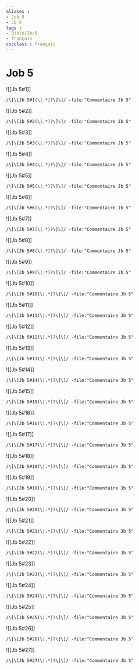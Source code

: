 ```yaml
---
aliases : 
- Job 5
- Jb 5
tags : 
- Bible/Jb/5
- français
cssclass : français
---
```


# Job 5

![[Jb 5#1]]

```query
/\[\[Jb 5#1(\|.*)?\]\]/ -file:"Commentaire Jb 5"
```

![[Jb 5#2]]

```query
/\[\[Jb 5#2(\|.*)?\]\]/ -file:"Commentaire Jb 5"
```

![[Jb 5#3]]

```query
/\[\[Jb 5#3(\|.*)?\]\]/ -file:"Commentaire Jb 5"
```

![[Jb 5#4]]

```query
/\[\[Jb 5#4(\|.*)?\]\]/ -file:"Commentaire Jb 5"
```

![[Jb 5#5]]

```query
/\[\[Jb 5#5(\|.*)?\]\]/ -file:"Commentaire Jb 5"
```

![[Jb 5#6]]

```query
/\[\[Jb 5#6(\|.*)?\]\]/ -file:"Commentaire Jb 5"
```

![[Jb 5#7]]

```query
/\[\[Jb 5#7(\|.*)?\]\]/ -file:"Commentaire Jb 5"
```

![[Jb 5#8]]

```query
/\[\[Jb 5#8(\|.*)?\]\]/ -file:"Commentaire Jb 5"
```

![[Jb 5#9]]

```query
/\[\[Jb 5#9(\|.*)?\]\]/ -file:"Commentaire Jb 5"
```

![[Jb 5#10]]

```query
/\[\[Jb 5#10(\|.*)?\]\]/ -file:"Commentaire Jb 5"
```

![[Jb 5#11]]

```query
/\[\[Jb 5#11(\|.*)?\]\]/ -file:"Commentaire Jb 5"
```

![[Jb 5#12]]

```query
/\[\[Jb 5#12(\|.*)?\]\]/ -file:"Commentaire Jb 5"
```

![[Jb 5#13]]

```query
/\[\[Jb 5#13(\|.*)?\]\]/ -file:"Commentaire Jb 5"
```

![[Jb 5#14]]

```query
/\[\[Jb 5#14(\|.*)?\]\]/ -file:"Commentaire Jb 5"
```

![[Jb 5#15]]

```query
/\[\[Jb 5#15(\|.*)?\]\]/ -file:"Commentaire Jb 5"
```

![[Jb 5#16]]

```query
/\[\[Jb 5#16(\|.*)?\]\]/ -file:"Commentaire Jb 5"
```

![[Jb 5#17]]

```query
/\[\[Jb 5#17(\|.*)?\]\]/ -file:"Commentaire Jb 5"
```

![[Jb 5#18]]

```query
/\[\[Jb 5#18(\|.*)?\]\]/ -file:"Commentaire Jb 5"
```

![[Jb 5#19]]

```query
/\[\[Jb 5#19(\|.*)?\]\]/ -file:"Commentaire Jb 5"
```

![[Jb 5#20]]

```query
/\[\[Jb 5#20(\|.*)?\]\]/ -file:"Commentaire Jb 5"
```

![[Jb 5#21]]

```query
/\[\[Jb 5#21(\|.*)?\]\]/ -file:"Commentaire Jb 5"
```

![[Jb 5#22]]

```query
/\[\[Jb 5#22(\|.*)?\]\]/ -file:"Commentaire Jb 5"
```

![[Jb 5#23]]

```query
/\[\[Jb 5#23(\|.*)?\]\]/ -file:"Commentaire Jb 5"
```

![[Jb 5#24]]

```query
/\[\[Jb 5#24(\|.*)?\]\]/ -file:"Commentaire Jb 5"
```

![[Jb 5#25]]

```query
/\[\[Jb 5#25(\|.*)?\]\]/ -file:"Commentaire Jb 5"
```

![[Jb 5#26]]

```query
/\[\[Jb 5#26(\|.*)?\]\]/ -file:"Commentaire Jb 5"
```

![[Jb 5#27]]

```query
/\[\[Jb 5#27(\|.*)?\]\]/ -file:"Commentaire Jb 5"
```

